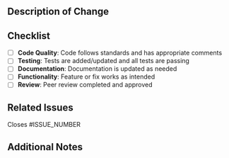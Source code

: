 ## Description of Change

<!--
Please provide a brief summary of the changes in this PR, including:
- The purpose of the change
- Any relevant background or context
-->

## Checklist

- [ ] **Code Quality**: Code follows standards and has appropriate comments
- [ ] **Testing**: Tests are added/updated and all tests are passing
- [ ] **Documentation**: Documentation is updated as needed
- [ ] **Functionality**: Feature or fix works as intended
- [ ] **Review**: Peer review completed and approved

## Related Issues

Closes #ISSUE_NUMBER

<!--
Use "Closes #issue_number" to automatically link and close the related issue when this PR is merged.
-->

## Additional Notes

<!--
Include any other information for reviewers, such as potential impacts on other areas,
dependencies, or migration steps.
-->
